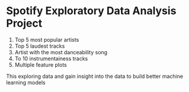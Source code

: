 # Spotify Exploratory Data Analysis Project

1. Top 5 most popular artists
2. Top 5 laudest tracks
3. Artist with the most danceability song
4. To 10 instrumentainess tracks
5. Multiple feature plots

This exploring data and gain insight into the data to build better machine learning models
